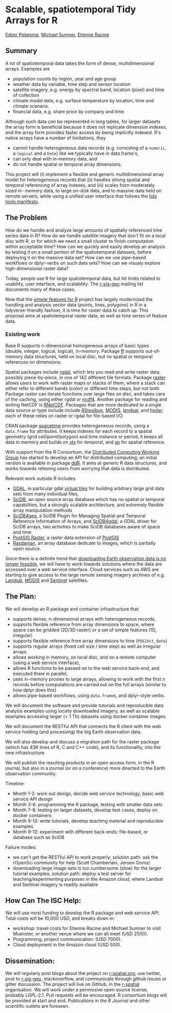 # Scalable, spatiotemporal Tidy Arrays for R

[Edzer Pebesma](https://github.com/edzer/), [Michael
Sumner](https://github.com/mdsumner/), [Etienne
Racine](https://github.com/etiennebr)

## Summary

A lot of spatiotemporal data takes the form of dense,
multidimensional arrays. Examples are

* population counts by region, year and age group 
* weather data by variable, time step and sensor location 
* satellite imagery, e.g. energy by spectral band, location (pixel) and time of collection
* climate model data, e.g. surface temperature by location, time and climate scenario. 
* financial data, e.g. share price by company and time

Although such data _can_ be represented in long tables, for larger
datasets the array form is beneficial because it does not replicate
dimension indexes, and the array form provides faster access by
being implicitly indexed. R's native arrays have a number of limitations, they

* cannot handle heterogeneous data records (e.g. consisting of a `numeric`, a `logical` and a `Date`) like we typically have in data.frame's, 
* can only deal with in-memory data, and 
* do not handle spatial or temporal array dimensions. 

This project will (i) implement a flexible and generic
multidimensional array model for heterogeneous records that (ii)
handles strong spatial and temporal referencing of array indexes,
and (iii) scales from moderately sized _in- memory_ data, to large
_on-disk_ data, and to massive data held on remote servers,
while using a unified user interface that follows the [tidy tools
manifesto](https://cran.r-project.org/web/packages/tidyverse/vignettes/manifesto.html).


## The Problem

How do we handle and analyze large amounts of spatially referenced
time series data in R? How do we handle satellite imagery that don't
fit on a local disc with R, or for which we need a small cluster
to finish computation within acceptable time? How can we quickly
and easily develop an analysis by testing it on a small portion of
the spatiotemporal datasets, before deploying it on the massive
data set?  How can we use pipe-based workflows or dplyr-verbs on such
data sets? How can we visualy explore high-dimensional raster data?

Today, people use R for large spatiotemporal data, but hit
limits related to usability, user interface, and scalability. The
[r-sig-geo](https://stat.ethz.ch/pipermail/r-sig-geo/) mailing list
documents many of these cases.

Now that the [simple features for R](https://github.com/edzer/sfr)
project has largely modernized the handling and analysis
vector data (points, lines, polygons) in R in a tidyverse-friendly
fashion, it is time for raster data to catch up. This proposal
aims at spatiotemporal raster data, as well as time series of
feature data.

### Existing work

Base R supports n-dimensional homogeneous arrays of basic
types (double, integer, logical, logical), in-memory. Package
[ff](https://CRAN.R-project.org/package=ff) supports out-of-memory
data structures, held on local disc, but no spatial or temporal
references on dimensions.

Spatial packages include
[rgdal](https://CRAN.R-project.org/package=rgdal),
which lets you read and write raster data, possibly
piece-by-piece, in one of 142 different file formats. Package
[raster](https://CRAN.R-project.org/package=raster) allows users
to work with raster maps or stacks of them, where a stack can
either refer to different bands (color) or different time steps,
but not both. Package raster can iterate functions over large
files on disc, and takes care of the caching, using either
rgdal or [ncdf4](https://CRAN.R-project.org/package=ncdf4).
Another package for reading and writing NetCDF is
[RNetCDF](https://cran.r-project.org/package=RNetCDF). Packages that
are more dedicated to a single data source or type include include
[RStoolbox](https://CRAN.R-project.org/package=RStoolbox),
[MODIS](https://CRAN.R-project.org/package=MODIS),
[landsat](https://CRAN.R-project.org/package=landsat), and
[hsdar](https://CRAN.R-project.org/package=hsdar); each of these
relies on raster or rgdal for file-based I/O.

CRAN package
[spacetime](https://CRAN.R-project.org/package=spacetime) provides
heterogeneous records, using a `data.frame` for attributes.
It keeps indexes for each record to a spatial geometry (grid
cell/point/polygon) and time instance or period; it keeps all data in
memory and builds on [xts](https://CRAN.R-project.org/package=xts)
for temporal, and [sp](https://CRAN.R-project.org/package=sp)
for spatial reference.

With support from the R Consortium,
the [Distributed Computing Working
Group](https://wiki.r-consortium.org/view/Distributed_Computing_Working_Group)
has started to develop an API for distributed
computing; an initial version is available in package
[ddR](https://github.com/vertica/ddR). It aims at generic R data
structures, and works towards relieving users from worrying that
data is distributed.

Relevant work outside R includes

* [GDAL](http://www.gdal.org/), in particular gdal [virtual tiles](http://www.gdal.org/gdalbuildvrt.html) for building arbitrary large grid data sets from many individual files,
* [SciDB](http://www.paradigm4.com/), an open source array database which has no spatial or temporal capabilities, but a strongly scalable architecture, and extremely flexible array manipulation methods
* [SciDB4geo](https://github.com/appelmar/scidb4geo), a SciDB Plugin
for Managing Spatial and Temporal Reference Information of Arrays, and
[SciDB4gdal](https://github.com/appelmar/scidb4geo), a GDAL driver for SciDB arrays, two activities to make SciDB databases aware of space and time
* [PostGIS Raster](http://postgis.net/docs/RT_reference.html), a raster data extension of [PostGIS](http://www.postgis.net/)
* [Rasdaman](http://www.rasdaman.com/), an array database dedicate to images, which is partially open source.

Since there is a definite trend that
[downloading Earth observation data is no longer
feasible](http://r-spatial.org/2016/11/29/openeo.html), we will
have to work towards solutions where the data are accessed over
a web service interface. Cloud services such as AWS are starting
to give access to the large remote sensing imagery archives of e.g.
[Landsat](https://aws.amazon.com/blogs/aws/start-using-landsat-on-aws/),
[MODIS](https://aws.amazon.com/public-datasets/modis/) and
[Sentinel](http://sentinel-pds.s3-website.eu-central-1.amazonaws.com/)
satellites.

## The Plan: 

We will develop an R package and container infrastructure that 

* supports dense, n-dimensional arrays with heterogeneous records, 
* supports flexible reference from array dimensions to space, where space can be gridded (2D/3D raster) or a set of simple features (1D, irregular)
* supports flexible reference from array dimensions to time (`POSIXct`, `Date`)
* supports regular arrays (fixed cell size / time step) as well as irregular arrays
* allows working in memory, on local disc, and on a remote computer (using a web service interface),
* allows R functions to be passed on to the web service back-end, and executed there in parallel,
* uses in-memory proxies to large arrays, allowing to work with the first _n_ records before computations are carried out on the full arrays (similar to how dplyr does this)
* allows pipe-based workflows, using `data.frame`s, and dplyr-style verbs.

We will document the software and provide tutorials and reproducible
data analysis examples using locally downloaded imagery, as well as
scalable examples accessing larger (> 1 Tb) datasets using docker
container images.

We will document the RESTful API that connects the R client with the
web service holding (and processing) the big Earth observation data.

We will also develop and discuss a migration path for the raster
package (which has 43K lines of R, C and C++ code), and its
functionality, into the new infrastructure.

We will publish the resulting products in an open access form,
in the R journal, but also in a journal (or on a conference) more
directed to the Earth observation community.

Timeline:

* Month 1-2: work out design, decide web service technology, basic web service API design
* Month 3-6: programming the R package, testing with smaller data sets
* Month 7-8: testing on larger datasets, develop test cases, deploy on docker containers
* Month 9-12: write tutorials, develop teaching material and reproducible examples
* Month 9-12: experiment with different back-ends: file-based, or database such as SciDB

Failure modes:

* we can't get the RESTful API to work properly; solution path: ask the rOpenSci community for help (Scott Chamberlain, Jeroen Ooms)
* downloading large image sets is too cumbersome (slow) for the larger tutorial examples; solution path: deploy a test server for teaching/experimenting purposes in the Amazon cloud, where Landsat and Sentinel imagery is readily available

## How Can The ISC Help: 

We will use most funding to develop the R package and web service API. Total costs will be 10,000 USD, and breaks down in:

* workshop: travel costs for Etienne Racine and Michael Sumner to visit Muenster, or another venue where we can all meet (USD 2500).
* Programming, project communication: (USD 7000).
* Cloud deployment in the Amazon cloud (USD 500).

## Dissemination: 

We will regularly post blogs about the project on [r-spatial.org](http://r-spatial.org/), use twitter, post to [r-sig-geo](https://stat.ethz.ch/mailman/listinfo/r-sig-geo), stackoverflow, and communicate through github issues or gitter discussion. The project will live on GitHub, in the [r-spatial](https://github.com/r-spatial/) organisation. We will work under a permissive open source license, probably LGPL-2.1. Pull requests will be encouraged. R consortium blogs will be provided at start and end. Publications in _the R Journal_ and other scientific outlets are foreseen.
